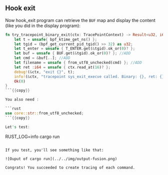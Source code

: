 ## Hook exit

Now hook_exit program can retrieve the `BUF` map and display the content (like you did in the display program):

```rust
fn try_tracepoint_binary_exit(ctx: TracePointContext) -> Result<u32, i64> {
    let t = unsafe{ bpf_ktime_get_ns() };
    let tgid = (bpf_get_current_pid_tgid() >> 32) as u32;
    let t_enter = unsafe { T_ENTER.get(&tgid).ok_or(0)? };
    let buf = unsafe { BUF.get(&tgid).ok_or(0)? }; //ADD
    let cmd = &buf[..]; //ADD
    let filename = unsafe { from_utf8_unchecked(cmd) }; //ADD
    let ret :i64 = unsafe { ctx.read_at(16)? };
    debug!(&ctx, "exit {}", t);
    info!(&ctx, "tracepoint sys_exit_execve called. Binary: {}, ret: {}, duration: {}", filename, ret, t - t_enter); //CHANGE
    Ok(0)
}
```{{copy}}

You also need :

```rust
use core::str::from_utf8_unchecked;
```{{copy}}

Let's test:

```
RUST_LOG=info cargo run
```{{exec interrupt}}

If you test, you'll see something like that:

![Ouput of cargo run](../../img/output-fusion.png)

Congrats! You succeeded to create tracing of each command.
